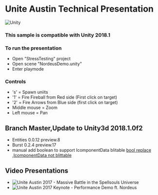 # Unite Austin Technical Presentation

![Unity](https://github.com/Unity-Technologies/UniteAustinTechnicalPresentation/blob/master/WelcomeImage.png)

### This sample is compatible with Unity 2018.1

### To run the presentation
* Open "StressTesting" project 
* Open scene "NordeusDemo.unity"
* Enter playmode

### Controls
* 's' = Spawn uniits
* '1' = Fire Fireball from Red side (First click on target)
* '2' = Fire Arrows from Blue side (first click on target)
* Middle mouse = Zoom
* Left mouse = Pan

## Branch Master,Update to Unity3d 2018.1.0f2
* Entities 0.0.12 preview.8
* Burst 0.2.4 preview.17
* manual add boolean to support IcomponentData blitable [bool replace](https://forum.unity.com/threads/bool1-gone-in-preview-4.532814/) ,[IcomponentData not blittable](https://forum.unity.com/threads/icomponentdata-not-blittable.618076/)

## Video Presentations
- ![Unite Austin 2017 - Massive Battle in the Spellsouls Universe](https://www.youtube.com/watch?v=GEuT5-oCu_I)
- ![Unite Austin 2017 Keynote - Performance Demo ft. Nordeus](https://www.youtube.com/watch?v=0969LalB7vw&t=550s)
